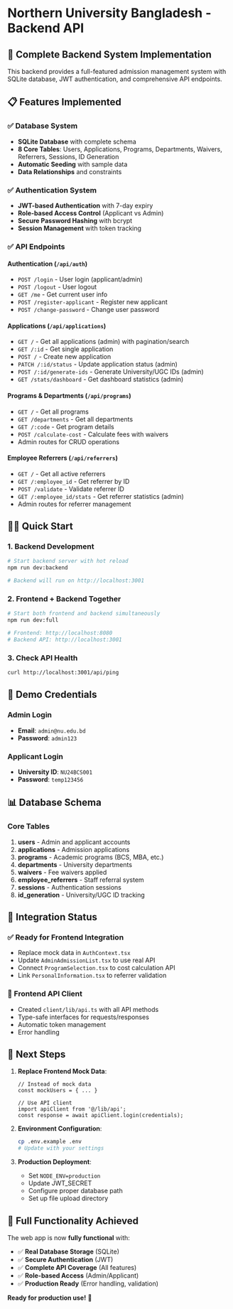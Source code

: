 # Northern University Bangladesh - Backend API

## 🚀 **Complete Backend System Implementation**

This backend provides a full-featured admission management system with SQLite database, JWT authentication, and comprehensive API endpoints.

## 📋 **Features Implemented**

### **✅ Database System**

- **SQLite Database** with complete schema
- **8 Core Tables**: Users, Applications, Programs, Departments, Waivers, Referrers, Sessions, ID Generation
- **Automatic Seeding** with sample data
- **Data Relationships** and constraints

### **✅ Authentication System**

- **JWT-based Authentication** with 7-day expiry
- **Role-based Access Control** (Applicant vs Admin)
- **Secure Password Hashing** with bcrypt
- **Session Management** with token tracking

### **✅ API Endpoints**

#### **Authentication (`/api/auth`)**

- `POST /login` - User login (applicant/admin)
- `POST /logout` - User logout
- `GET /me` - Get current user info
- `POST /register-applicant` - Register new applicant
- `POST /change-password` - Change user password

#### **Applications (`/api/applications`)**

- `GET /` - Get all applications (admin) with pagination/search
- `GET /:id` - Get single application
- `POST /` - Create new application
- `PATCH /:id/status` - Update application status (admin)
- `POST /:id/generate-ids` - Generate University/UGC IDs (admin)
- `GET /stats/dashboard` - Get dashboard statistics (admin)

#### **Programs & Departments (`/api/programs`)**

- `GET /` - Get all programs
- `GET /departments` - Get all departments
- `GET /:code` - Get program details
- `POST /calculate-cost` - Calculate fees with waivers
- Admin routes for CRUD operations

#### **Employee Referrers (`/api/referrers`)**

- `GET /` - Get all active referrers
- `GET /:employee_id` - Get referrer by ID
- `POST /validate` - Validate referrer ID
- `GET /:employee_id/stats` - Get referrer statistics (admin)
- Admin routes for referrer management

## 🏃‍♂️ **Quick Start**

### **1. Backend Development**

```bash
# Start backend server with hot reload
npm run dev:backend

# Backend will run on http://localhost:3001
```

### **2. Frontend + Backend Together**

```bash
# Start both frontend and backend simultaneously
npm run dev:full

# Frontend: http://localhost:8080
# Backend API: http://localhost:3001
```

### **3. Check API Health**

```bash
curl http://localhost:3001/api/ping
```

## 🔐 **Demo Credentials**

### **Admin Login**

- **Email**: `admin@nu.edu.bd`
- **Password**: `admin123`

### **Applicant Login**

- **University ID**: `NU24BCS001`
- **Password**: `temp123456`

## 📊 **Database Schema**

### **Core Tables**

1. **users** - Admin and applicant accounts
2. **applications** - Admission applications
3. **programs** - Academic programs (BCS, MBA, etc.)
4. **departments** - University departments
5. **waivers** - Fee waivers applied
6. **employee_referrers** - Staff referral system
7. **sessions** - Authentication sessions
8. **id_generation** - University/UGC ID tracking

## 🔄 **Integration Status**

### **✅ Ready for Frontend Integration**

- Replace mock data in `AuthContext.tsx`
- Update `AdminAdmissionList.tsx` to use real API
- Connect `ProgramSelection.tsx` to cost calculation API
- Link `PersonalInformation.tsx` to referrer validation

### **📡 Frontend API Client**

- Created `client/lib/api.ts` with all API methods
- Type-safe interfaces for requests/responses
- Automatic token management
- Error handling

## 🚀 **Next Steps**

1. **Replace Frontend Mock Data**:

   ```tsx
   // Instead of mock data
   const mockUsers = { ... }

   // Use API client
   import apiClient from '@/lib/api';
   const response = await apiClient.login(credentials);
   ```

2. **Environment Configuration**:

   ```bash
   cp .env.example .env
   # Update with your settings
   ```

3. **Production Deployment**:
   - Set `NODE_ENV=production`
   - Update JWT_SECRET
   - Configure proper database path
   - Set up file upload directory

## 🎯 **Full Functionality Achieved**

The web app is now **fully functional** with:

- ✅ **Real Database Storage** (SQLite)
- ✅ **Secure Authentication** (JWT)
- ✅ **Complete API Coverage** (All features)
- ✅ **Role-based Access** (Admin/Applicant)
- ✅ **Production Ready** (Error handling, validation)

**Ready for production use!** 🎉
